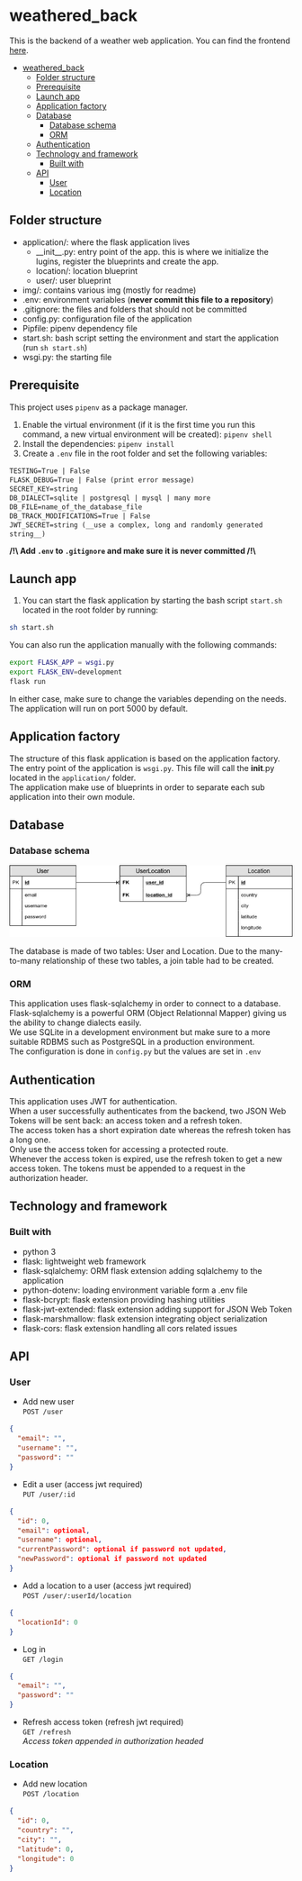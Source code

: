 # weathered_back

This is the backend of a weather web application. You can find the frontend [here](https://github.com/romain-ngo/weathered_front).

- [weathered_back](#weatheredback)
  - [Folder structure](#folder-structure)
  - [Prerequisite](#prerequisite)
  - [Launch app](#launch-app)
  - [Application factory](#application-factory)
  - [Database](#database)
    - [Database schema](#database-schema)
    - [ORM](#orm)
  - [Authentication](#authentication)
  - [Technology and framework](#technology-and-framework)
    - [Built with](#built-with)
  - [API](#api)
    - [User](#user)
    - [Location](#location)

## Folder structure

* application/: where the flask application lives
  * \_\_init\_\_.py: entry point of the app. this is where we initialize the lugins, register the blueprints and create the app.
  * location/: location blueprint
  * user/: user blueprint
* img/: contains various img (mostly for readme)
* .env: environment variables (__never commit this file to a repository__)
* .gitignore: the files and folders that should not be committed
* config.py: configuration file of the application
* Pipfile: pipenv dependency file
* start.sh: bash script setting the environment and start the application (run `sh start.sh`)
* wsgi.py: the starting file

## Prerequisite 
This project uses `pipenv` as a package manager.

1. Enable the virtual environment (if it is the first time you run this command, a new virtual environment will be created): `pipenv shell`
2. Install the dependencies: `pipenv install`
3. Create a `.env` file in the root folder and set the following variables: 

```.env
TESTING=True | False 
FLASK_DEBUG=True | False (print error message)
SECRET_KEY=string
DB_DIALECT=sqlite | postgresql | mysql | many more
DB_FILE=name_of_the_database_file
DB_TRACK_MODIFICATIONS=True | False
JWT_SECRET=string (__use a complex, long and randomly generated string__)
```
**/!\\ Add `.env` to `.gitignore` and make sure it is never committed /!\\**

## Launch app
1. You can start the flask application by starting the bash script `start.sh` located in the root folder by running:

```bash
sh start.sh
```

You can also run the application manually with the following commands:

```bash
export FLASK_APP = wsgi.py
export FLASK_ENV=development
flask run
```

In either case, make sure to change the variables depending on the needs.
The application will run on port 5000 by default.

## Application factory

The structure of this flask application is based on the application factory.  
The entry point of the application is `wsgi.py`. This file will call the __init__.py located in the `application/` folder.  
The application make use of blueprints in order to separate each sub application into their own module.

## Database

### Database schema
![db_schema](img/weathered_db.jpg)  

The database is made of two tables: User and Location. Due to the many-to-many relationship of these two tables, a join table had to be created.  

### ORM
This application uses flask-sqlalchemy in order to connect to a database.  
Flask-sqlalchemy is a powerful ORM (Object Relationnal Mapper) giving us the ability to change dialects easily.  
We use SQLite in a development environment but make sure to a more suitable RDBMS such as PostgreSQL in a production environment.  
The configuration is done in `config.py` but the values are set in `.env`

## Authentication

This application uses JWT for authentication.  
When a user successfully authenticates from the backend, two JSON Web Tokens will be sent back: an access token and a refresh token.  
The access token has a short expiration date whereas the refresh token has a long one.  
Only use the access token for accessing a protected route.  
Whenever the access token is expired, use the refresh token to get a new access token.
The tokens must be appended to a request in the authorization header.

## Technology and framework
### Built with
* python 3
* flask: lightweight web framework
* flask-sqlalchemy: ORM flask extension adding sqlalchemy to the application
* python-dotenv: loading environment variable form a .env file
* flask-bcrypt: flask extension providing hashing utilities
* flask-jwt-extended: flask extension adding support for JSON Web Token
* flask-marshmallow: flask extension integrating object serialization
* flask-cors: flask extension handling all cors related issues


## API 

### User

* Add new user  
`POST /user`
```json
{
  "email": "",
  "username": "",
  "password": ""
}
```

* Edit a user (access jwt required)  
`PUT /user/:id`
```json
{
  "id": 0,
  "email": optional,
  "username": optional,
  "currentPassword": optional if password not updated,
  "newPassword": optional if password not updated
}
```

* Add a location to a user (access jwt required)  
`POST /user/:userId/location`
```json
{
  "locationId": 0
}
```

* Log in  
`GET /login`
```json
{
  "email": "",
  "password": ""
}
```

* Refresh access token (refresh jwt required)  
`GET /refresh`  
*Access token appended in authorization headed*

### Location

* Add new location  
`POST /location`
```json
{
  "id": 0,
  "country": "",
  "city": "",
  "latitude": 0,
  "longitude": 0
}
```